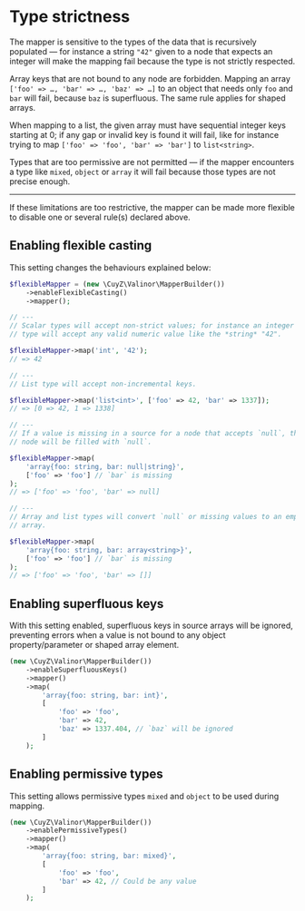 # Type strictness

The mapper is sensitive to the types of the data that is recursively populated —
for instance a string `"42"` given to a node that expects an integer will make
the mapping fail because the type is not strictly respected.

Array keys that are not bound to any node are forbidden. Mapping an array
`['foo' => …, 'bar' => …, 'baz' => …]` to an object that needs only `foo` and
`bar` will fail, because `baz` is superfluous. The same rule applies for
shaped arrays.

When mapping to a list, the given array must have sequential integer keys
starting at 0; if any gap or invalid key is found it will fail, like for 
instance trying to map `['foo' => 'foo', 'bar' => 'bar']` to `list<string>`.

Types that are too permissive are not permitted — if the mapper encounters a 
type like `mixed`, `object` or `array` it will fail because those types are not
precise enough.

---

If these limitations are too restrictive, the mapper can be made more flexible
to disable one or several rule(s) declared above.

## Enabling flexible casting

This setting changes the behaviours explained below:

```php
$flexibleMapper = (new \CuyZ\Valinor\MapperBuilder())
    ->enableFlexibleCasting()
    ->mapper();

// ---
// Scalar types will accept non-strict values; for instance an integer
// type will accept any valid numeric value like the *string* "42".

$flexibleMapper->map('int', '42');
// => 42

// ---
// List type will accept non-incremental keys.

$flexibleMapper->map('list<int>', ['foo' => 42, 'bar' => 1337]);
// => [0 => 42, 1 => 1338]

// ---
// If a value is missing in a source for a node that accepts `null`, the
// node will be filled with `null`.

$flexibleMapper->map(
    'array{foo: string, bar: null|string}',
    ['foo' => 'foo'] // `bar` is missing
);
// => ['foo' => 'foo', 'bar' => null]

// ---
// Array and list types will convert `null` or missing values to an empty
// array.

$flexibleMapper->map(
    'array{foo: string, bar: array<string>}',
    ['foo' => 'foo'] // `bar` is missing
);
// => ['foo' => 'foo', 'bar' => []]
```

## Enabling superfluous keys

With this setting enabled, superfluous keys in source arrays will be ignored, 
preventing errors when a value is not bound to any object property/parameter or
shaped array element.

```php
(new \CuyZ\Valinor\MapperBuilder())
    ->enableSuperfluousKeys()
    ->mapper()
    ->map(
        'array{foo: string, bar: int}',
        [
            'foo' => 'foo',
            'bar' => 42,
            'baz' => 1337.404, // `baz` will be ignored
        ]
    );
```

## Enabling permissive types

This setting allows permissive types `mixed` and `object` to be used during 
mapping.

```php
(new \CuyZ\Valinor\MapperBuilder())
    ->enablePermissiveTypes()
    ->mapper()
    ->map(
        'array{foo: string, bar: mixed}',
        [
            'foo' => 'foo',
            'bar' => 42, // Could be any value
        ]
    );
```
